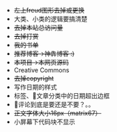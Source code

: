 * ~~左上freud图形去掉或更换~~
* 大类、小类的逻辑要搞清楚
* ~~去掉本站总访问量~~
* ~~去掉打赏~~
* ~~我的书单~~
* ~~推荐博客->神犇博客 :)~~
* ~~本项目->本网页源码~~
* Creative Commons
* ~~去掉copyright~~
* 写作日期的样式
* 标签、文章分类中的日期超出边框
* 评论到底是要还是不要？。。
* ~~正文字体大小16px（matrix67）~~
* 小屏幕下代码块不显示